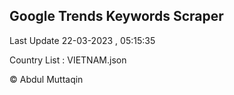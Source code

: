 

## Google Trends Keywords Scraper 
 
Last Update 22-03-2023 , 05:15:35

Country List :
VIETNAM.json



© Abdul Muttaqin 
